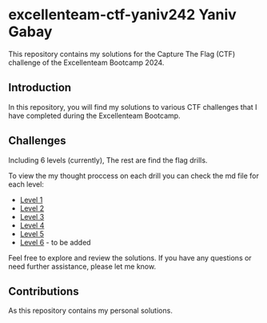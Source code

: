 # excellenteam-ctf-yaniv242 Yaniv Gabay

This repository contains my solutions for the Capture The Flag (CTF) challenge of the Excellenteam Bootcamp 2024.

## Introduction
In this repository, you will find my solutions to various CTF challenges that I have completed during the Excellenteam Bootcamp.

## Challenges
Including 6 levels (currently), 
The rest are find the flag drills.

To view the my thought proccess on each drill you can check the md file for each level:

- [Level 1](level1.md)
- [Level 2](level2.md)
- [Level 3](level3.md)
- [Level 4](level4.md)
- [Level 5](level5.md)
- [Level 6](level6.md) - to be added

Feel free to explore and review the solutions. If you have any questions or need further assistance, please let me know.

## Contributions
As this repository contains my personal solutions.


